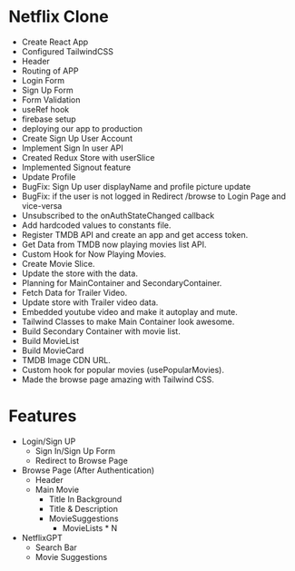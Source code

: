 # Netflix Clone

- Create React App 
- Configured TailwindCSS
- Header
- Routing of APP
- Login Form
- Sign Up Form
- Form Validation
- useRef hook
- firebase setup
- deploying our app to production
- Create Sign Up User Account
- Implement Sign In user API
- Created Redux Store with userSlice
- Implemented Signout feature
- Update Profile
- BugFix: Sign Up user displayName and profile picture update
- BugFix: if the user is not logged in Redirect /browse to Login Page and vice-versa
- Unsubscribed to the onAuthStateChanged callback
- Add hardcoded values to constants file.
- Register TMDB API and create an app and get access token.
- Get Data from TMDB now playing movies list API.
- Custom Hook for Now Playing Movies.
- Create Movie Slice.
- Update the store with the data.
- Planning for MainContainer and SecondaryContainer.
- Fetch Data for Trailer Video.
- Update store with Trailer video data.
- Embedded youtube video and make it autoplay and mute.
- Tailwind Classes to make Main Container look awesome.
- Build Secondary Container with movie list.
- Build MovieList
- Build MovieCard
- TMDB Image CDN URL.
- Custom hook for popular movies (usePopularMovies).
- Made the browse page amazing with Tailwind CSS.

# Features
- Login/Sign UP
    - Sign In/Sign Up Form
    - Redirect to Browse Page
- Browse Page (After Authentication)
    - Header
    - Main Movie
        - Title In Background
        - Title & Description
        - MovieSuggestions
            - MovieLists * N
- NetflixGPT
    - Search Bar
    - Movie Suggestions